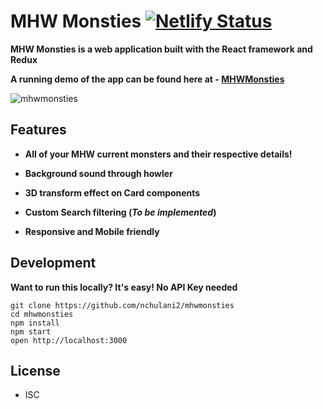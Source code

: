 # MHW Monsties [![Netlify Status](https://api.netlify.com/api/v1/badges/9ac3945d-a294-43c8-a7e1-ac8e793bfd77/deploy-status)](https://app.netlify.com/sites/mhwmonsties/deploys)

**MHW Monsties is a web application built with the React framework and Redux**

**A running demo of the app can be found here at - [MHWMonsties](https://mhwmonsties.netlify.com/)**

![mhwmonsties](https://github.com/nchulani2/mhwmonsties/blob/master/mhwmonsties.gif)

## Features

- **All of your MHW current monsters and their respective details!**

- **Background sound through howler**

- **3D transform effect on Card components**

- **Custom Search filtering (_To be implemented_)**

- **Responsive and Mobile friendly**

## Development

**Want to run this locally? It's easy! No API Key needed**

```
git clone https://github.com/nchulani2/mhwmonsties
cd mhwmonsties
npm install
npm start
open http://localhost:3000
```

## License

- ISC
